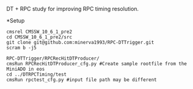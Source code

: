DT + RPC study for improving RPC timing resolution.

*Setup
```{.Bash}
cmsrel CMSSW_10_6_1_pre2
cd CMSSW_10_6_1_pre2/src
git clone git@github.com:minerva1993/RPC-DTTrigger.git
scram b -j5

RPC-DTTrigger/RPCRecHitDTProducer/
cmsRun RPCRecHitDTProducer_cfg.py #Create sample rootfile from the MiniADO in eos
cd ../DTRPCTiming/test
cmsRun rpctest_cfg.py #input file path may be different
```
